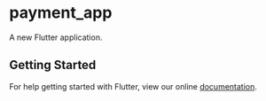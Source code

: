 # payment_app

A new Flutter application.

## Getting Started

For help getting started with Flutter, view our online
[documentation](https://flutter.io/).
